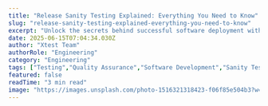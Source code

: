 ```yaml
---
title: "Release Sanity Testing Explained: Everything You Need to Know"
slug: "release-sanity-testing-explained-everything-you-need-to-know"
excerpt: "Unlock the secrets behind successful software deployment with Release Sanity Testing. Dive into our comprehensive blog post that demystifies this essential testing process, ensuring elevated product quality and improved user experience for your software applications."
date: 2025-06-15T07:04:34.030Z
author: "Xtest Team"
authorRole: "Engineering"
category: "Engineering"
tags: ["Testing","Quality Assurance","Software Development","Sanity Tests","Quick Validation"]
featured: false
readTime: "3 min read"
image: "https://images.unsplash.com/photo-1516321318423-f06f85e504b3?w=1200&h=600&fit=crop"
---
```


